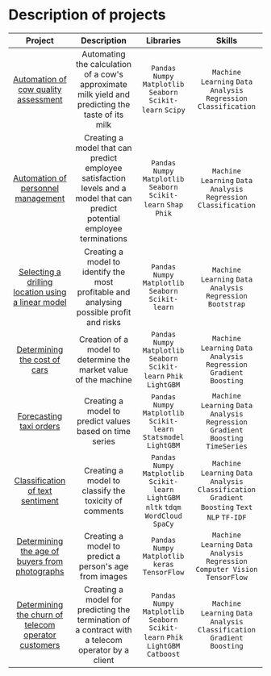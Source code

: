 # Description of projects

| **Project**  | **Description**  | **Libraries** | **Skills** |
| :----------: | :-----------: | :-----: | :---------: |
| [Automation of cow quality assessment](https://github.com/inskyeee/Data_science/blob/main/01%20Automation%20of%20cow%20quality%20assessment.ipynb)    | Automating the calculation of a cow's approximate milk yield and predicting the taste of its milk | `Pandas` `Numpy` `Matplotlib` `Seaborn` `Scikit-learn` `Scipy` | `Machine Learning` `Data Analysis` `Regression` `Classification`|
| [Automation of personnel management](https://github.com/inskyeee/Data_science/blob/main/02%20Automation%20of%20personnel%20management.ipynb)     | Creating a model that can predict employee satisfaction levels and a model that can predict potential employee terminations | `Pandas` `Numpy` `Matplotlib` `Seaborn` `Scikit-learn` `Shap` `Phik` | `Machine Learning` `Data Analysis` `Regression` `Classification`|
| [Selecting a drilling location using a linear model](https://github.com/inskyeee/Data_science/blob/main/03%20Selecting%20a%20drilling%20location%20using%20a%20linear%20model.ipynb)| Creating a model to identify the most profitable and analysing possible profit and risks | `Pandas` `Numpy` `Matplotlib` `Seaborn` `Scikit-learn` | `Machine Learning` `Data Analysis` `Regression` `Bootstrap` |
| [Determining the cost of cars](https://github.com/inskyeee/Data_science/blob/main/04%20Determining%20the%20cost%20of%20cars.ipynb) | Creation of a model to determine the market value of the machine   | `Pandas` `Numpy` `Matplotlib` `Seaborn` `Scikit-learn` `Phik` `LightGBM` | `Machine Learning`  `Data Analysis` `Regression` `Gradient Boosting` |
| [Forecasting taxi orders](https://github.com/inskyeee/Data_science/blob/main/05%20Forecasting%20taxi%20orders.ipynb) | Creating a model to predict values based on time series | `Pandas` `Numpy` `Matplotlib` `Scikit-learn` `Statsmodel` `LightGBM` | `Machine Learning`  `Data Analysis` `Regression` `Gradient Boosting` `TimeSeries` |
| [Classification of text sentiment](https://github.com/inskyeee/Data_science/blob/main/06%20Classification%20of%20text%20sentiment.ipynb) | Creating a model to classify the toxicity of comments | `Pandas` `Numpy` `Matplotlib` `Scikit-learn` `LightGBM` `nltk` `tdqm`  `WordCloud` `SpaCy`| `Machine Learning`  `Data Analysis` `Classification` `Gradient Boosting` `Text` `NLP` `TF-IDF`|
| [Determining the age of buyers from photographs](https://github.com/inskyeee/Data_science/blob/main/07%20Determining%20the%20age%20of%20buyers%20from%20photographs.ipynb) | Creating a model to predict a person's age from images | `Pandas` `Numpy` `Matplotlib` `keras` `TensorFlow` | `Machine Learning`  `Data Analysis` `Regression` `Computer Vision` `TensorFlow`|
| [Determining the churn of telecom operator customers](https://github.com/inskyeee/Data_science/blob/main/08%20Determining%20the%20churn%20of%20telecom%20operator%20customers.ipynb) | Creating a model for predicting the termination of a contract with a telecom operator by a client | `Pandas` `Numpy` `Matplotlib` `Seaborn` `Scikit-learn` `Phik` `LightGBM` `Catboost`| `Machine Learning`  `Data Analysis` `Classification` `Gradient Boosting`|